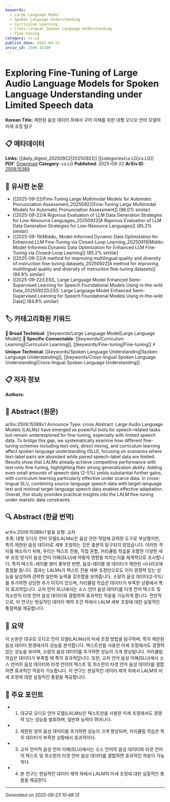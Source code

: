 ```yaml
---
keywords:
  - Large Language Model
  - Spoken Language Understanding
  - Curriculum Learning
  - Cross-lingual Spoken Language Understanding
  - Fine-tuning
category: cs.LG
publish_date: 2025-09-22
arxiv_id: 2509.15389
---
```


<!-- KEYWORD_LINKING_METADATA:
{
  "processed_timestamp": "2025-09-23T10:48:13.675590",
  "vocabulary_version": "1.0",
  "selected_keywords": [
    "Large Language Model",
    "Spoken Language Understanding",
    "Curriculum Learning",
    "Cross-lingual Spoken Language Understanding",
    "Fine-tuning"
  ],
  "rejected_keywords": [],
  "similarity_scores": {
    "Large Language Model": 0.85,
    "Spoken Language Understanding": 0.78,
    "Curriculum Learning": 0.8,
    "Cross-lingual Spoken Language Understanding": 0.77,
    "Fine-tuning": 0.79
  },
  "extraction_method": "AI_prompt_based",
  "budget_applied": true,
  "candidates_json": {
    "candidates": [
      {
        "surface": "Large Audio Language Models",
        "canonical": "Large Language Model",
        "aliases": [
          "LALMs"
        ],
        "category": "broad_technical",
        "rationale": "Connects to broader discussions on large models in language processing.",
        "novelty_score": 0.45,
        "connectivity_score": 0.88,
        "specificity_score": 0.6,
        "link_intent_score": 0.85
      },
      {
        "surface": "Spoken Language Understanding",
        "canonical": "Spoken Language Understanding",
        "aliases": [
          "SLU"
        ],
        "category": "unique_technical",
        "rationale": "Specific to the domain of audio and language processing, providing a unique link.",
        "novelty_score": 0.7,
        "connectivity_score": 0.65,
        "specificity_score": 0.8,
        "link_intent_score": 0.78
      },
      {
        "surface": "Curriculum Learning",
        "canonical": "Curriculum Learning",
        "aliases": [],
        "category": "specific_connectable",
        "rationale": "A specific technique that enhances model performance under limited data conditions.",
        "novelty_score": 0.55,
        "connectivity_score": 0.75,
        "specificity_score": 0.72,
        "link_intent_score": 0.8
      },
      {
        "surface": "Cross-lingual SLU",
        "canonical": "Cross-lingual Spoken Language Understanding",
        "aliases": [],
        "category": "unique_technical",
        "rationale": "Addresses the adaptation of models across languages, a niche yet important area.",
        "novelty_score": 0.68,
        "connectivity_score": 0.6,
        "specificity_score": 0.85,
        "link_intent_score": 0.77
      },
      {
        "surface": "Fine-tuning",
        "canonical": "Fine-tuning",
        "aliases": [],
        "category": "specific_connectable",
        "rationale": "A key process in adapting models to specific tasks, relevant across various domains.",
        "novelty_score": 0.5,
        "connectivity_score": 0.82,
        "specificity_score": 0.65,
        "link_intent_score": 0.79
      }
    ],
    "ban_list_suggestions": [
      "Limited Speech Data",
      "Text-only Fine-tuning"
    ]
  },
  "decisions": [
    {
      "candidate_surface": "Large Audio Language Models",
      "resolved_canonical": "Large Language Model",
      "decision": "linked",
      "scores": {
        "novelty": 0.45,
        "connectivity": 0.88,
        "specificity": 0.6,
        "link_intent": 0.85
      }
    },
    {
      "candidate_surface": "Spoken Language Understanding",
      "resolved_canonical": "Spoken Language Understanding",
      "decision": "linked",
      "scores": {
        "novelty": 0.7,
        "connectivity": 0.65,
        "specificity": 0.8,
        "link_intent": 0.78
      }
    },
    {
      "candidate_surface": "Curriculum Learning",
      "resolved_canonical": "Curriculum Learning",
      "decision": "linked",
      "scores": {
        "novelty": 0.55,
        "connectivity": 0.75,
        "specificity": 0.72,
        "link_intent": 0.8
      }
    },
    {
      "candidate_surface": "Cross-lingual SLU",
      "resolved_canonical": "Cross-lingual Spoken Language Understanding",
      "decision": "linked",
      "scores": {
        "novelty": 0.68,
        "connectivity": 0.6,
        "specificity": 0.85,
        "link_intent": 0.77
      }
    },
    {
      "candidate_surface": "Fine-tuning",
      "resolved_canonical": "Fine-tuning",
      "decision": "linked",
      "scores": {
        "novelty": 0.5,
        "connectivity": 0.82,
        "specificity": 0.65,
        "link_intent": 0.79
      }
    }
  ]
}
-->

# Exploring Fine-Tuning of Large Audio Language Models for Spoken Language Understanding under Limited Speech data

**Korean Title:** 제한된 음성 데이터 하에서 구어 이해를 위한 대형 오디오 언어 모델의 미세 조정 탐구

## 📋 메타데이터

**Links**: [[daily_digest_20250922|20250922]] [[categories/cs.LG|cs.LG]]
**PDF**: [Download](https://arxiv.org/pdf/2509.15389.pdf)
**Category**: cs.LG
**Published**: 2025-09-22
**ArXiv ID**: [2509.15389](https://arxiv.org/abs/2509.15389)

## 🔗 유사한 논문
- [[2025-09-22/Fine-Tuning Large Multimodal Models for Automatic Pronunciation Assessment_20250922|Fine-Tuning Large Multimodal Models for Automatic Pronunciation Assessment]] (86.0% similar)
- [[2025-09-22/A Rigorous Evaluation of LLM Data Generation Strategies for Low-Resource Languages_20250922|A Rigorous Evaluation of LLM Data Generation Strategies for Low-Resource Languages]] (85.2% similar)
- [[2025-09-19/Middo_ Model-Informed Dynamic Data Optimization for Enhanced LLM Fine-Tuning via Closed-Loop Learning_20250919|Middo: Model-Informed Dynamic Data Optimization for Enhanced LLM Fine-Tuning via Closed-Loop Learning]] (85.2% similar)
- [[2025-09-22/A method for improving multilingual quality and diversity of instruction fine-tuning datasets_20250922|A method for improving multilingual quality and diversity of instruction fine-tuning datasets]] (84.9% similar)
- [[2025-09-22/LESS_ Large Language Model Enhanced Semi-Supervised Learning for Speech Foundational Models Using in-the-wild Data_20250922|LESS: Large Language Model Enhanced Semi-Supervised Learning for Speech Foundational Models Using in-the-wild Data]] (84.8% similar)

## 🏷️ 카테고리화된 키워드
**🧠 Broad Technical**: [[keywords/Large Language Model|Large Language Model]]
**🔗 Specific Connectable**: [[keywords/Curriculum Learning|Curriculum Learning]], [[keywords/Fine-tuning|Fine-tuning]]
**⚡ Unique Technical**: [[keywords/Spoken Language Understanding|Spoken Language Understanding]], [[keywords/Cross-lingual Spoken Language Understanding|Cross-lingual Spoken Language Understanding]]

## 📋 저자 정보

**Authors:** 

## 📄 Abstract (원문)

arXiv:2509.15389v1 Announce Type: cross 
Abstract: Large Audio Language Models (LALMs) have emerged as powerful tools for speech-related tasks but remain underexplored for fine-tuning, especially with limited speech data. To bridge this gap, we systematically examine how different fine-tuning schemes including text-only, direct mixing, and curriculum learning affect spoken language understanding (SLU), focusing on scenarios where text-label pairs are abundant while paired speech-label data are limited. Results show that LALMs already achieve competitive performance with text-only fine-tuning, highlighting their strong generalization ability. Adding even small amounts of speech data (2-5%) yields substantial further gains, with curriculum learning particularly effective under scarce data. In cross-lingual SLU, combining source-language speech data with target-language text and minimal target-language speech data enables effective adaptation. Overall, this study provides practical insights into the LALM fine-tuning under realistic data constraints.

## 🔍 Abstract (한글 번역)

arXiv:2509.15389v1 발표 유형: 교차  
초록: 대형 오디오 언어 모델(LALMs)은 음성 관련 작업에 강력한 도구로 부상했지만, 특히 제한된 음성 데이터로 세부 조정하는 것은 충분히 탐구되지 않았습니다. 이러한 격차를 해소하기 위해, 우리는 텍스트 전용, 직접 혼합, 커리큘럼 학습을 포함한 다양한 세부 조정 방식이 음성 언어 이해(SLU)에 어떻게 영향을 미치는지를 체계적으로 조사합니다. 특히 텍스트-레이블 쌍이 풍부한 반면, 음성-레이블 쌍 데이터가 제한된 시나리오에 중점을 둡니다. 결과는 LALMs가 텍스트 전용 세부 조정만으로도 이미 경쟁력 있는 성능을 달성하여 강력한 일반화 능력을 강조함을 보여줍니다. 소량의 음성 데이터(2-5%)를 추가하면 상당한 추가 이득이 있으며, 커리큘럼 학습은 데이터가 부족한 상황에서 특히 효과적입니다. 교차 언어 SLU에서는 소스 언어 음성 데이터를 타겟 언어 텍스트 및 최소한의 타겟 언어 음성 데이터와 결합하여 효과적인 적응을 가능하게 합니다. 전반적으로, 이 연구는 현실적인 데이터 제약 조건 하에서 LALM 세부 조정에 대한 실질적인 통찰력을 제공합니다.

## 📝 요약

이 논문은 대규모 오디오 언어 모델(LALMs)의 미세 조정 방법을 탐구하며, 특히 제한된 음성 데이터 환경에서의 성능을 분석합니다. 텍스트만을 사용한 미세 조정에서도 경쟁력 있는 성능을 보이며, 소량의 음성 데이터를 추가하면 성능이 크게 향상됩니다. 커리큘럼 학습은 데이터가 부족할 때 특히 효과적입니다. 또한, 교차 언어 음성 이해(SLU)에서 소스 언어의 음성 데이터와 타겟 언어의 텍스트 및 최소한의 타겟 언어 음성 데이터를 결합하면 효과적인 적응이 가능합니다. 이 연구는 현실적인 데이터 제약 하에서 LALM의 미세 조정에 대한 실질적인 통찰을 제공합니다.

## 🎯 주요 포인트

- 1. 대규모 오디오 언어 모델(LALMs)은 텍스트만을 사용한 미세 조정에서도 경쟁력 있는 성능을 발휘하며, 일반화 능력이 뛰어나다.
- 2. 제한된 양의 음성 데이터를 추가하면 성능이 크게 향상되며, 커리큘럼 학습은 특히 데이터가 부족한 상황에서 효과적이다.
- 3. 교차 언어적 음성 언어 이해(SLU)에서는 소스 언어의 음성 데이터와 타겟 언어의 텍스트 및 최소한의 타겟 언어 음성 데이터를 결합하면 효과적인 적응이 가능하다.
- 4. 본 연구는 현실적인 데이터 제약 하에서 LALM의 미세 조정에 대한 실질적인 통찰을 제공한다.


---

*Generated on 2025-09-23 10:48:13*